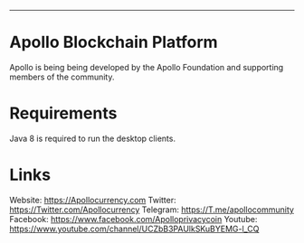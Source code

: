 ----
# Apollo Blockchain Platform #


Apollo is being being developed by the Apollo Foundation and supporting members of the community.


# Requirements #


Java 8 is required to run the desktop clients.


# Links #


Website:  https://Apollocurrency.com
Twitter:  https://Twitter.com/Apollocurrency
Telegram: https://T.me/apollocommunity
Facebook: https://www.facebook.com/Apolloprivacycoin
Youtube:  https://www.youtube.com/channel/UCZbB3PAUlkSKuBYEMG-l_CQ
